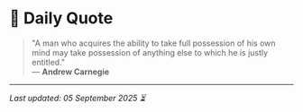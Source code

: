 # 📜 Daily Quote

> "A man who acquires the ability to take full possession of his own mind may take possession of anything else to which he is justly entitled."  
> — **Andrew Carnegie**

---

_Last updated: 05 September 2025 ⏳_
